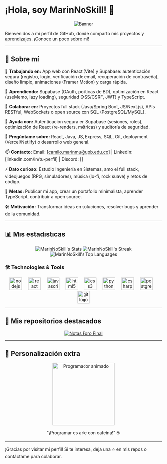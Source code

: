 # ¡Hola, soy MarinNoSkill! 👋

<div align="center">
  <img src="https://media2.giphy.com/media/LjzkdRsY6GOZxDdWHZ/giphy.gif?cid=6c09b952sjnu9uzoelk36z4h04nx1ncnd1p0os3tnrsyejzo&ep=v1_stickers_search&rid=giphy.gif&ct=s" alt="Banner" /> <!-- Hamburguesa feliz animada (reemplaza con tu enlace de Imgur) -->
</div>

Bienvenidos a mi perfil de GitHub, donde comparto mis proyectos y aprendizajes. ¡Conoce un poco sobre mí!

---

## 🌟 Sobre mí  
🔭 **Trabajando en:** App web con React (Vite) y Supabase: autenticación segura (registro, login, verificación de email, recuperación de contraseña), diseño limpio, animaciones (Framer Motion) y carga rápida.  

🌱 **Aprendiendo:** Supabase (OAuth, políticas de BD), optimización en React (useMemo, lazy loading), seguridad (XSS/CSRF, JWT) y TypeScript.  

👯 **Colaborar en:** Proyectos full stack (Java/Spring Boot, JS/Next.js), APIs RESTful, WebSockets o open source con SQL (PostgreSQL/MySQL).  

🤔 **Ayuda con:** Autenticación segura en Supabase (sesiones, roles), optimización de React (re-renders, métricas) y auditoría de seguridad.  

💬 **Pregúntame sobre:** React, Java, JS, Express, SQL, Git, deployment (Vercel/Netlify) o desarrollo web general.  

📫 **Contacto:** Email: [camilo.marinmu@upb.edu.co] | LinkedIn: [linkedin.com/in/tu-perfil] | Discord: []  

⚡ **Dato curioso:** Estudio Ingeniería en Sistemas, amo el full stack, videojuegos (RPG, simuladores), música (lo-fi, rock suave) y retos de código.  

🎯 **Metas:** Publicar mi app, crear un portafolio minimalista, aprender TypeScript, contribuir a open source.  

🛠️ **Motivación:** Transformar ideas en soluciones, resolver bugs y aprender de la comunidad.

---

## 📊 Mis estadísticas
<div align="center">
  <img src="https://github-readme-stats.vercel.app/api?username=MarinNoSkill&theme=dracula&show_icons=true&hide_border=true&count_private=true" alt="MarinNoSkill's Stats" />
  <img src="https://github-readme-streak-stats.herokuapp.com/?user=MarinNoSkill&theme=dracula&hide_border=true" alt="MarinNoSkill's Streak" />
  <img src="https://github-readme-stats.vercel.app/api/top-langs/?username=MarinNoSkill&theme=dracula&show_icons=true&hide_border=true&layout=compact" alt="MarinNoSkill's Top Languages" />
</div>

### 🛠️ Technologies & Tools

<div align="center">
  <img src="https://cdn.jsdelivr.net/gh/devicons/devicon/icons/nodejs/nodejs-original.svg" height="40" alt="nodejs logo" />
  <img width="12" />
  <img src="https://cdn.jsdelivr.net/gh/devicons/devicon/icons/react/react-original.svg" height="40" alt="react logo" />
  <img width="12" />
  <img src="https://cdn.jsdelivr.net/gh/devicons/devicon/icons/javascript/javascript-original.svg" height="40" alt="javascript logo" />
  <img width="12" />
  <img src="https://cdn.jsdelivr.net/gh/devicons/devicon/icons/html5/html5-original.svg" height="40" alt="html5 logo" />
  <img width="12" />
  <img src="https://cdn.jsdelivr.net/gh/devicons/devicon/icons/css3/css3-original.svg" height="40" alt="css3 logo" />
  <img width="12" />
  <img src="https://cdn.jsdelivr.net/gh/devicons/devicon/icons/python/python-original.svg" height="40" alt="python logo" />
  <img width="12" />
  <img src="https://cdn.jsdelivr.net/gh/devicons/devicon/icons/csharp/csharp-original.svg" height="40" alt="csharp logo" />
  <img width="12" />
  <img src="https://cdn.jsdelivr.net/gh/devicons/devicon/icons/postgresql/postgresql-original.svg" height="40" alt="postgresql logo" />
  <img width="12" />
  <img src="https://cdn.jsdelivr.net/gh/devicons/devicon/icons/git/git-original.svg" height="40" alt="git logo" />
</div>

---

## 🚀 Mis repositorios destacados
<div align="center">
  <a href="https://github.com/MarinNoSkill/notas-foro-final-main">
    <img src="https://github-readme-stats.vercel.app/api/pin/?username=MarinNoSkill&repo=notas-foro-final-main&theme=dracula&show_owner=true&token=YOUR_GITHUB_TOKEN" alt="Notas Foro Final" />
  </a>
</div>

---

## 🎨 Personalización extra
<p align="center">
  <img src="https://media.giphy.com/media/LmNwrBhejkK9EFP504/giphy.gif" width="200" alt="Programador animado" /> <!-- Programador animado (reemplaza con tu enlace de Imgur) -->
</p>
<p align="center">
  "¡Programar es arte con cafeína!" ☕
</p>

---

¡Gracias por visitar mi perfil! Si te interesa, deja una ⭐ en mis repos o contáctame para colaborar.
